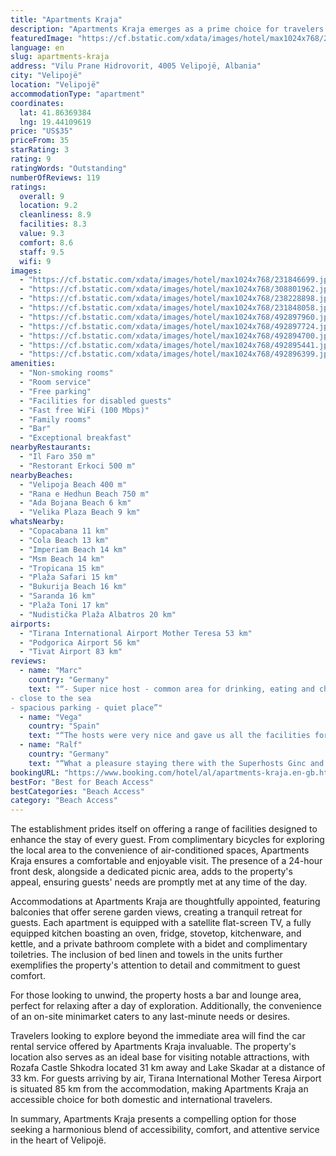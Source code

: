 ```yaml
---
title: "Apartments Kraja"
description: "Apartments Kraja emerges as a prime choice for travelers seeking a blend of comfort and convenience in Velipojë."
featuredImage: "https://cf.bstatic.com/xdata/images/hotel/max1024x768/231846699.jpg?k=a9d2cfc2c24146b7d79fe37ee05bb71ee7b62fe1a4a26bd909661193bb766ebd&o=&hp=1"
language: en
slug: apartments-kraja
address: "Vilu Prane Hidrovorit, 4005 Velipojë, Albania"
city: "Velipojë"
location: "Velipojë"
accommodationType: "apartment"
coordinates:
  lat: 41.86369384
  lng: 19.44109619
price: "US$35"
priceFrom: 35
starRating: 3
rating: 9
ratingWords: "Outstanding"
numberOfReviews: 119
ratings:
  overall: 9
  location: 9.2
  cleanliness: 8.9
  facilities: 8.3
  value: 9.3
  comfort: 8.6
  staff: 9.5
  wifi: 9
images:
  - "https://cf.bstatic.com/xdata/images/hotel/max1024x768/231846699.jpg?k=a9d2cfc2c24146b7d79fe37ee05bb71ee7b62fe1a4a26bd909661193bb766ebd&o=&hp=1"
  - "https://cf.bstatic.com/xdata/images/hotel/max1024x768/308801962.jpg?k=7bce28fa04b6c86f65912bf9d5645dd2481bd7990a5af6b82da36cd24f6ded07&o=&hp=1"
  - "https://cf.bstatic.com/xdata/images/hotel/max1024x768/238228898.jpg?k=c3c45f7a0a84e4b1a2bddf9cc60b1baa8c57c95429aa086146003fb21684f6fc&o=&hp=1"
  - "https://cf.bstatic.com/xdata/images/hotel/max1024x768/231848058.jpg?k=a41f3b79ce134b8dcae53a2bf4c993fc450d326574dac69a170bc802e7f83973&o=&hp=1"
  - "https://cf.bstatic.com/xdata/images/hotel/max1024x768/492897960.jpg?k=a66bae9d58f73a866882ddc791c15e9d22f1df9b238d5640640ee2e9adfd2990&o=&hp=1"
  - "https://cf.bstatic.com/xdata/images/hotel/max1024x768/492897724.jpg?k=64ec2a438b7cb003b8574f2a18882c7bf995fa777a4b965c2c8dfbfc1451dfd9&o=&hp=1"
  - "https://cf.bstatic.com/xdata/images/hotel/max1024x768/492894700.jpg?k=cdb075e778bf30a34a41d8b344fed56e5ea6dbad552df29a97350a2f6d5c8c91&o=&hp=1"
  - "https://cf.bstatic.com/xdata/images/hotel/max1024x768/492895441.jpg?k=a4aa284686317796d69cf51f84a5b570297513343e37767c763818cf3de575ee&o=&hp=1"
  - "https://cf.bstatic.com/xdata/images/hotel/max1024x768/492896399.jpg?k=a0e2a1036be66161bfe8b608ef975be3748bb55f5ad4df50a889a1fb1c90314a&o=&hp=1"
amenities:
  - "Non-smoking rooms"
  - "Room service"
  - "Free parking"
  - "Facilities for disabled guests"
  - "Fast free WiFi (100 Mbps)"
  - "Family rooms"
  - "Bar"
  - "Exceptional breakfast"
nearbyRestaurants:
  - "Il Faro 350 m"
  - "Restorant Erkoci 500 m"
nearbyBeaches:
  - "Velipoja Beach 400 m"
  - "Rana e Hedhun Beach 750 m"
  - "Ada Bojana Beach 6 km"
  - "Velika Plaza Beach 9 km"
whatsNearby:
  - "Copacabana 11 km"
  - "Cola Beach 13 km"
  - "Imperiam Beach 14 km"
  - "Msm Beach 14 km"
  - "Tropicana 15 km"
  - "Plaža Safari 15 km"
  - "Bukurija Beach 16 km"
  - "Saranda 16 km"
  - "Plaža Toni 17 km"
  - "Nudistička Plaža Albatros 20 km"
airports:
  - "Tirana International Airport Mother Teresa 53 km"
  - "Podgorica Airport 56 km"
  - "Tivat Airport 83 km"
reviews:
  - name: "Marc"
    country: "Germany"
    text: "“- Super nice host - common area for drinking, eating and chatting - great dinner for little money prepared by the host only for us
- close to the sea
- spacious parking - quiet place”"
  - name: "Vega"
    country: "Spain"
    text: "“The hosts were very nice and gave us all the facilities for a very pleasant stay.”"
  - name: "Ralf"
    country: "Germany"
    text: "“What a pleasure staying there with the Superhosts Ginc and Arjana. We had a super Good time, enjoyed the environment, their food and the Area. Worth to come back.”"
bookingURL: "https://www.booking.com/hotel/al/apartments-kraja.en-gb.html?aid=8035640"
bestFor: "Best for Beach Access"
bestCategories: "Beach Access"
category: "Beach Access"
---
```


The establishment prides itself on offering a range of facilities designed to enhance the stay of every guest. From complimentary bicycles for exploring the local area to the convenience of air-conditioned spaces, Apartments Kraja ensures a comfortable and enjoyable visit. The presence of a 24-hour front desk, alongside a dedicated picnic area, adds to the property's appeal, ensuring guests' needs are promptly met at any time of the day.

Accommodations at Apartments Kraja are thoughtfully appointed, featuring balconies that offer serene garden views, creating a tranquil retreat for guests. Each apartment is equipped with a satellite flat-screen TV, a fully equipped kitchen boasting an oven, fridge, stovetop, kitchenware, and kettle, and a private bathroom complete with a bidet and complimentary toiletries. The inclusion of bed linen and towels in the units further exemplifies the property's attention to detail and commitment to guest comfort.

For those looking to unwind, the property hosts a bar and lounge area, perfect for relaxing after a day of exploration. Additionally, the convenience of an on-site minimarket caters to any last-minute needs or desires.

Travelers looking to explore beyond the immediate area will find the car rental service offered by Apartments Kraja invaluable. The property's location also serves as an ideal base for visiting notable attractions, with Rozafa Castle Shkodra located 31 km away and Lake Skadar at a distance of 33 km. For guests arriving by air, Tirana International Mother Teresa Airport is situated 85 km from the accommodation, making Apartments Kraja an accessible choice for both domestic and international travelers.

In summary, Apartments Kraja presents a compelling option for those seeking a harmonious blend of accessibility, comfort, and attentive service in the heart of Velipojë.